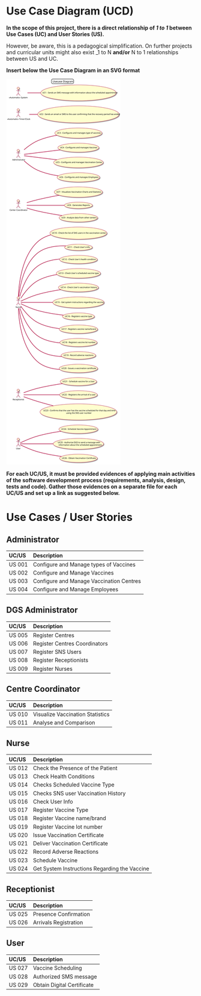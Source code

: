 # Use Case Diagram (UCD)

**In the scope of this project, there is a direct relationship of _1 to 1_ between Use Cases (UC) and User Stories (US).**

However, be aware, this is a pedagogical simplification. On further projects and curricular units might also exist _1 to N **and/or** N to 1 relationships between US and UC.

**Insert below the Use Case Diagram in an SVG format**

![Use Case Diagram](UCD.svg)


**For each UC/US, it must be provided evidences of applying main activities of the software development process (requirements, analysis, design, tests and code). Gather those evidences on a separate file for each UC/US and set up a link as suggested below.**

# Use Cases / User Stories

## Administrator
| UC/US  | Description                                |                   
|:-------|:-------------------------------------------|
| US 001 | Configure and Manage types of Vaccines     |
| US 002 | Configure and Manage Vaccines              |
| US 003 | Configure and Manage Vaccination Centres   |
| US 004 | Configure and Manage Employees             |


## DGS Administrator
| UC/US  | Description                    |    
|:-------|:-------------------------------|
| US 005 | Register Centres               |
| US 006 | Register Centres Coordinators  |
| US 007 | Register SNS Users             |
| US 008 | Register Receptionists         |
| US 009 | Register Nurses                |


## Centre Coordinator
| UC/US  | Description                       |                   
|:-------|:----------------------------------|
| US 010 | Visualize Vaccination Statistics  |
| US 011 | Analyse and Comparison            |

## Nurse

| UC/US  | Description                                   |                   
|:-------|:----------------------------------------------|
| US 012 | Check the Presence of the Patient             |
| US 013 | Check Health Conditions                       |
| US 014 | Checks Scheduled Vaccine Type                 |
| US 015 | Checks SNS user Vaccination History           |
| US 016 | Check User Info                               |
| US 017 | Register Vaccine Type                         |
| US 018 | Register Vaccine name/brand                   |
| US 019 | Register Vaccine lot number                   |
| US 020 | Issue Vaccination Certificate                 |
| US 021 | Deliver Vaccination Certificate               |
| US 022 | Record Adverse Reactions                      |
| US 023 | Schedule Vaccine                              |
| US 024 | Get System Instructions Regarding the Vaccine |

## Receptionist
| UC/US  | Description           |                   
|:-------|:----------------------|
| US 025 | Presence Confirmation |
| US 026 | Arrivals Registration |

## User
| UC/US  | Description                |                   
|:-------|:---------------------------|
| US 027 | Vaccine Scheduling         |
| US 028 | Authorized SMS message     | 
| US 029 | Obtain Digital Certificate |

